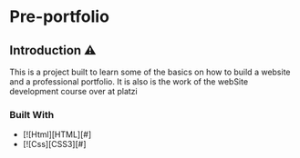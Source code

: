 # Pre-portfolio
## Introduction ⚠️

This is a project built to learn some of the basics on how to build a website and a professional portfolio. It is also is the work of the webSite development course over at platzi

### Built With

* [![Html][HTML][#]
* [![Css][CSS3][#]

